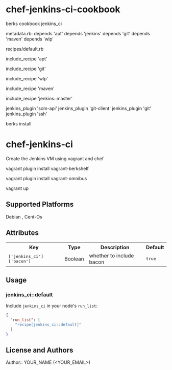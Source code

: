 # chef-jenkins-ci-cookbook

berks cookbook jenkins_ci

metadata.rb:
depends 'apt'
depends 'jenkins'
depends 'git'
depends 'maven'
depends 'wlp'


recipes/default.rb

include_recipe 'apt'

include_recipe 'git'

include_recipe 'wlp'

include_recipe 'maven'

include_recipe 'jenkins::master'

jenkins_plugin 'scm-api'
jenkins_plugin 'git-client'
jenkins_plugin 'git'
jenkins_plugin 'ssh'


berks install

chef-jenkins-ci
===============

Create the Jenkins VM using vagrant and chef 

vagrant plugin install vagrant-berkshelf

vagrant plugin install vagrant-omnibus

vagrant up
 


## Supported Platforms

Debian , Cent-Os 

## Attributes

<table>
  <tr>
    <th>Key</th>
    <th>Type</th>
    <th>Description</th>
    <th>Default</th>
  </tr>
  <tr>
    <td><tt>['jenkins_ci']['bacon']</tt></td>
    <td>Boolean</td>
    <td>whether to include bacon</td>
    <td><tt>true</tt></td>
  </tr>
</table>

## Usage

### jenkins_ci::default

Include `jenkins_ci` in your node's `run_list`:

```json
{
  "run_list": [
    "recipe[jenkins_ci::default]"
  ]
}
```

## License and Authors

Author:: YOUR_NAME (<YOUR_EMAIL>)
